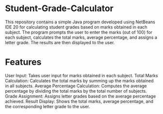 # Student-Grade-Calculator

This repository contains a simple Java program developed using NetBeans IDE 20 for calculating student grades based on marks obtained in each subject. The program prompts the user to enter the marks (out of 100) for each subject, calculates the total marks, average percentage, and assigns a letter grade. The results are then displayed to the user.

# Features
User Input: Takes user input for marks obtained in each subject.
Total Marks Calculation: Calculates the total marks by summing up the marks obtained in all subjects.
Average Percentage Calculation: Computes the average percentage by dividing the total marks by the total number of subjects.
Grade Assignment: Assigns letter grades based on the average percentage achieved.
Result Display: Shows the total marks, average percentage, and the corresponding letter grade to the user.
